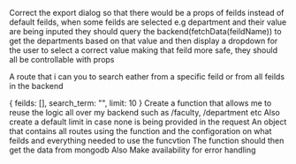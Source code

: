 Correct the export dialog so that there would be a props of feilds instead of default feilds, when some feilds are selected e.g department and their value are being inputed they should query the backend(fetchData(feildName)) to get the departments based on that value and then display a dropdown for the user to select a correct value making that feild more safe, they should all be controllable with props


A route that i can you to search eather from a specific feild or from all feilds in the backend

{
    feilds: [],
    search_term: "",
    limit: 10
}
Create a function that allows me to reuse the logic all over my backend such as /faculty, /department etc
Also create a default limit in case none is being provided in the request
An object that contains all routes using the function and the configoration on what feilds and everything needed to use the funcvtion
The function should then get the data from mongodb
Also Make availability for error handling